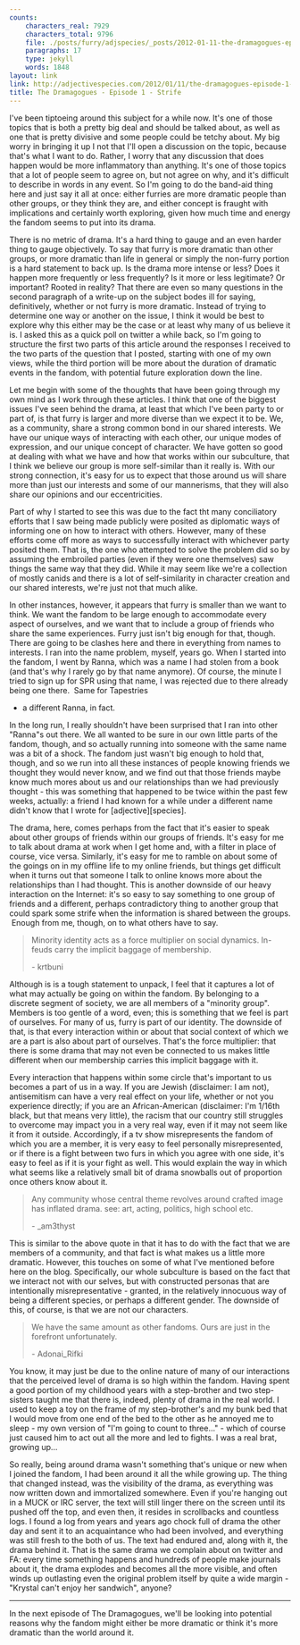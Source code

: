 ```yaml
---
counts:
    characters_real: 7929
    characters_total: 9796
    file: ./posts/furry/adjspecies/_posts/2012-01-11-the-dramagogues-episode-1-strife.markdown
    paragraphs: 17
    type: jekyll
    words: 1848
layout: link
link: http://adjectivespecies.com/2012/01/11/the-dramagogues-episode-1-strife/
title: The Dramagogues - Episode 1 - Strife
---
```


I've been tiptoeing around this subject for a while now. It's one of those
topics that is both a pretty big deal and should be talked about, as well as
one that is pretty divisive and some people could be tetchy about. My big worry
in bringing it up I not that I'll open a discussion on the topic, because
that's what I want to do. Rather, I worry that any discussion that does happen
would be more inflammatory than anything. It's one of those topics that a lot
of people seem to agree on, but not agree on why, and it's difficult to
describe in words in any event. So I'm going to do the band-aid thing here and
just say it all at once: either furries are more dramatic people than other
groups, or they think they are, and either concept is fraught with implications
and certainly worth exploring, given how much time and energy the fandom seems
to put into its drama.<!--more-->

There is no metric of drama. It's a hard thing to gauge and an even harder
thing to gauge objectively. To say that furry is more dramatic than other
groups, or more dramatic than life in general or simply the non-furry portion
is a hard statement to back up. Is the drama more intense or less? Does it
happen more frequently or less frequently? Is it more or less legitimate? Or
important? Rooted in reality? That there are even so many questions in the
second paragraph of a write-up on the subject bodes ill for saying,
definitively, whether or not furry is more dramatic. Instead of trying to
determine one way or another on the issue, I think it would be best to explore
why this either may be the case or at least why many of us believe it is. I
asked this as a quick poll on twitter a while back, so I'm going to structure
the first two parts of this article around the responses I received to the two
parts of the question that I posted, starting with one of my own views, while
the third portion will be more about the duration of dramatic events in the
fandom, with potential future exploration down the line.

Let me begin with some of the thoughts that have been going through my own mind
as I work through these articles. I think that one of the biggest issues I've
seen behind the drama, at least that which I've been party to or part of, is
that furry is larger and more diverse than we expect it to be. We, as a
community, share a strong common bond in our shared interests. We have our
unique ways of interacting with each other, our unique modes of expression, and
our unique concept of character. We have gotten so good at dealing with what we
have and how that works within our subculture, that I think we believe our
group is more self-similar than it really is. With our strong connection, it's
easy for us to expect that those around us will share more than just our
interests and some of our mannerisms, that they will also share our opinions
and our eccentricities.

Part of why I started to see this was due to the fact tht many conciliatory
efforts that I saw being made publicly were posited as diplomatic ways of
informing one on how to interact with others. However, many of these efforts
come off more as ways to successfully interact with whichever party posited
them. That is, the one who attempted to solve the problem did so by assuming
the embroiled parties (even if they were one themselves) saw things the same
way that they did. While it may seem like we're a collection of mostly canids
and there is a lot of self-similarity in character creation and our shared
interests, we're just not that much alike.

In other instances, however, it appears that furry is smaller than we want to
think. We want the fandom to be large enough to accommodate every aspect of
ourselves, and we want that to include a group of friends who share the same
experiences. Furry just isn't big enough for that, though. There are going to
be clashes here and there in everything from names to interests. I ran into the
name problem, myself, years go. When I started into the fandom, I went by
Ranna, which was a name I had stolen from a book (and that's why I rarely go by
that name anymore). Of course, the minute I tried to sign up for SPR using that
name, I was rejected due to there already being one there.  Same for Tapestries
- a different Ranna, in fact.

In the long run, I really shouldn't have been surprised that I ran into other
"Ranna"s out there. We all wanted to be sure in our own little parts of the
fandom, though, and so actually running into someone with the same name was a
bit of a shock. The fandom just wasn't big enough to hold that, though, and so
we run into all these instances of people knowing friends we thought they would
never know, and we find out that those friends maybe know much mores about us
and our relationships than we had previously thought - this was something that
happened to be twice within the past few weeks, actually: a friend I had known
for a while under a different name didn't know that I wrote for
\[adjective\]\[species\].

The drama, here, comes perhaps from the fact that it's easier to speak about
other groups of friends within our groups of friends. It's easy for me to talk
about drama at work when I get home and, with a filter in place of course, vice
versa. Similarly, it's easy for me to ramble on about some of the goings on in
my offline life to my online friends, but things get difficult when it turns
out that someone I talk to online knows more about the relationships than I had
thought. This is another downside of our heavy interaction on the Internet:
it's so easy to say something to one group of friends and a different, perhaps
contradictory thing to another group that could spark some strife when the
information is shared between the groups.  Enough from me, though, on to what
others have to say.

> Minority identity acts as a force multiplier on social dynamics. In-feuds
> carry the implicit baggage of membership.
>
> \- krtbuni

Although is is a tough statement to unpack, I feel that
it captures a lot of what may actually be going on within the fandom. By
belonging to a discrete segment of society, we are all members of a "minority
group". Members is too gentle of a word, even; this is something that we feel
is part of ourselves. For many of us, furry is part of our identity. The
downside of that, is that every interaction within or about that social context
of which we are a part is also about part of ourselves. That's the force
multiplier: that there is some drama that may not even be connected to us makes
little different when our membership carries this implicit baggage with it.

Every interaction that happens within some circle that's important to us
becomes a part of us in a way. If you are Jewish (disclaimer: I am not),
antisemitism can have a very real effect on your life, whether or not you
experience directly; if you are an African-American (disclaimer: I'm 1/16th
black, but that means very little), the racism that our country still struggles
to overcome may impact you in a very real way, even if it may not seem like it
from it outside. Accordingly, if a tv show misrepresents the fandom of which
you are a member, it is very easy to feel personally misrepresented, or if
there is a fight between two furs in which you agree with one side, it's easy
to feel as if it is your fight as well. This would explain the way in which
what seems like a relatively small bit of drama snowballs out of proportion
once others know about it.

> Any community whose central theme revolves around crafted image has inflated
> drama. see: art, acting, politics, high school etc.
>
> \- \_am3thyst

This is similar to the above quote in that it has to do with the fact that we
are members of a community, and that fact is what makes us a little more
dramatic. However, this touches on some of what I've mentioned before here on
the blog. Specifically, our whole subculture is based on the fact that we
interact not with our selves, but with constructed personas that are
intentionally misrepresentative - granted, in the relatively innocuous way of
being a different species, or perhaps a different gender. The downside of this,
of course, is that we are not our characters.

> We have the same amount as other fandoms. Ours are just in the
> forefront unfortunately.
>
> \- Adonai_Rifki

You know, it may just be due to the online nature of many of our interactions
that the perceived level of drama is so high within the fandom. Having spent a
good portion of my childhood years with a step-brother and two step-sisters
taught me that there is, indeed, plenty of drama in the real world. I used to
keep a toy on the frame of my step-brother's and my bunk bed that I would move
from one end of the bed to the other as he annoyed me to sleep - my own version
of "I'm going to count to three..." - which of course just caused him to act
out all the more and led to fights. I was a real brat, growing up...

So really, being around drama wasn't something that's unique or new when I
joined the fandom, I had been around it all the while growing up. The thing
that changed instead, was the visibility of the drama, as everything was now
written down and immortalized somewhere. Even if you're hanging out in a MUCK
or IRC server, the text will still linger there on the screen until its pushed
off the top, and even then, it resides in scrollbacks and countless logs. I
found a log from years and years ago chock full of drama the other day and sent
it to an acquaintance who had been involved, and everything was still fresh to
the both of us. The text had endured and, along with it, the drama behind it.
That is the same drama we complain about on twitter and FA: every time
something happens and hundreds of people make journals about it, the drama
explodes and becomes all the more visible, and often winds up outlasting even
the original problem itself by quite a wide margin - "Krystal can't enjoy her
sandwich", anyone?

-----

In the next episode of The Dramagogues, we'll be looking into potential reasons
why the fandom might either be more dramatic or think it's more dramatic than
the world around it.
